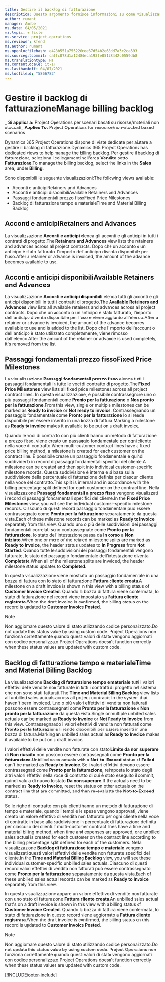```yaml
---
title: Gestire il backlog di fatturazione
description: Questo argomento fornisce informazioni su come visualizzare e lavorare con il backlog di fatturazione in Project Operations.
author: rumant
manager: Annbe
ms.date: 04/05/2021
ms.topic: article
ms.service: project-operations
ms.reviewer: kfend
ms.author: rumant
ms.openlocfilehash: e428b551a755220cee67d54b2e63dd7a3c2ca393
ms.sourcegitcommit: ca0fc078d1a12484eca193fe051b8442c0559db8
ms.translationtype: HT
ms.contentlocale: it-IT
ms.lasthandoff: 04/07/2021
ms.locfileid: "5866782"
---
```

# <a name="manage-billing-backlog"></a><span data-ttu-id="db57e-103">Gestire il backlog di fatturazione</span><span class="sxs-lookup"><span data-stu-id="db57e-103">Manage billing backlog</span></span>

<span data-ttu-id="db57e-104">_ **Si applica a:** Project Operations per scenari basati su risorse/materiali non stoccati</span><span class="sxs-lookup"><span data-stu-id="db57e-104">_ **Applies To:** Project Operations for resource/non-stocked based scenarios</span></span>

<span data-ttu-id="db57e-105">Dynamics 365 Project Operations dispone di viste dedicate per aiutare a gestire il backlog di fatturazione.</span><span class="sxs-lookup"><span data-stu-id="db57e-105">Dynamics 365 Project Operations has dedicated views to help manage the billing backlog.</span></span> <span data-ttu-id="db57e-106">Per gestire il backlog di fatturazione, seleziona i collegamenti nell'area **Vendite** sotto **Fatturazione**.</span><span class="sxs-lookup"><span data-stu-id="db57e-106">To manage the billing backlog, select the links in the **Sales** area, under **Billing**.</span></span> 

<span data-ttu-id="db57e-107">Sono disponibili le seguente visualizzazioni:</span><span class="sxs-lookup"><span data-stu-id="db57e-107">The following views available:</span></span>

- <span data-ttu-id="db57e-108">Acconti e anticipi</span><span class="sxs-lookup"><span data-stu-id="db57e-108">Retainers and Advances</span></span>
- <span data-ttu-id="db57e-109">Acconti e anticipi disponibili</span><span class="sxs-lookup"><span data-stu-id="db57e-109">Available Retainers and Advances</span></span>
- <span data-ttu-id="db57e-110">Passaggi fondamentali prezzo fisso</span><span class="sxs-lookup"><span data-stu-id="db57e-110">Fixed Price Milestones</span></span>
- <span data-ttu-id="db57e-111">Backlog di fatturazione tempo e materiale</span><span class="sxs-lookup"><span data-stu-id="db57e-111">Time and Material Billing Backlog</span></span>

## <a name="retainers-and-advances"></a><span data-ttu-id="db57e-112">Acconti e anticipi</span><span class="sxs-lookup"><span data-stu-id="db57e-112">Retainers and Advances</span></span>

<span data-ttu-id="db57e-113">La visualizzazione **Acconti e anticipi** elenca gli acconti e gli anticipi in tutti i contratti di progetto.</span><span class="sxs-lookup"><span data-stu-id="db57e-113">The **Retainers and Advances** view lists the retainers and advances across all project contracts.</span></span> <span data-ttu-id="db57e-114">Dopo che un acconto o un anticipo è stato fatturato, l'importo dell'anticipo diventa disponibile per l'uso.</span><span class="sxs-lookup"><span data-stu-id="db57e-114">After a retainer or advance is invoiced, the amount of the advance becomes available to use.</span></span>

## <a name="available-retainers-and-advances"></a><span data-ttu-id="db57e-115">Acconti e anticipi disponibili</span><span class="sxs-lookup"><span data-stu-id="db57e-115">Available Retainers and Advances</span></span>

<span data-ttu-id="db57e-116">La visualizzazione **Acconti e anticipi disponibili** elenca tutti gli acconti e gli anticipi disponibili in tutti i contratti di progetto.</span><span class="sxs-lookup"><span data-stu-id="db57e-116">The **Available Retainers and Advances** view lists all available retainers and advances across all project contracts.</span></span> <span data-ttu-id="db57e-117">Dopo che un acconto o un anticipo è stato fatturato, l'importo dell'anticipo diventa disponibile per l'uso e viene aggiunto all'elenco.</span><span class="sxs-lookup"><span data-stu-id="db57e-117">After a retainer or advance is invoiced, the amount of the advance becomes available to use and is added to the list.</span></span> <span data-ttu-id="db57e-118">Dopo che l'importo dell'account o dell'anticipo è stato utilizzato completamente, viene rimosso dall'elenco.</span><span class="sxs-lookup"><span data-stu-id="db57e-118">After the amount of the retainer or advance is used completely, it's removed from the list.</span></span>

## <a name="fixed-price-milestones"></a><span data-ttu-id="db57e-119">Passaggi fondamentali prezzo fisso</span><span class="sxs-lookup"><span data-stu-id="db57e-119">Fixed Price Milestones</span></span>

<span data-ttu-id="db57e-120">La visualizzazione **Passaggi fondamentali prezzo fisso** elenca tutti i passaggi fondamentali in tutte le voci di contratto di progetto.</span><span class="sxs-lookup"><span data-stu-id="db57e-120">The **Fixed Price Milestones** view lists all fixed price milestones across all project contract lines.</span></span> <span data-ttu-id="db57e-121">In questa visualizzazione, è possibile contrassegnare uno o più passaggi fondamentali come **Pronto per la fatturazione** o **Non pronto per la fatturazione**.</span><span class="sxs-lookup"><span data-stu-id="db57e-121">From this view, single or multiple milestones can be marked as **Ready to invoice** or **Not ready to invoice**.</span></span> <span data-ttu-id="db57e-122">Contrassegnando un passaggio fondamentale come **Pronto per la fatturazione** lo si rende disponibile per essere inserito in una bozza di fattura.</span><span class="sxs-lookup"><span data-stu-id="db57e-122">Marking a milestone as **Ready to invoice** makes it available to be put on a draft invoice.</span></span>

<span data-ttu-id="db57e-123">Quando le voci di contratto con più clienti hanno un metodo di fatturazione a prezzo fisso, viene creato un passaggio fondamentale per ogni cliente nella voce di contratto.</span><span class="sxs-lookup"><span data-stu-id="db57e-123">When multi-customer contract lines have a fixed price billing method, a milestone is created for each customer on the contract line.</span></span> <span data-ttu-id="db57e-124">È possibile creare un passaggio fondamentale e quindi suddividerlo in record di passaggi fondamentali specifici del cliente.</span><span class="sxs-lookup"><span data-stu-id="db57e-124">A milestone can be created and then split into individual customer-specific milestone records.</span></span> <span data-ttu-id="db57e-125">Questa suddivisione è interna e si basa sulla suddivisione della percentuale di fatturazione definita per ciascun cliente nella voce del contratto.</span><span class="sxs-lookup"><span data-stu-id="db57e-125">This split is internal and in accordance with the billing percentage split defined for each customer on the contract line.</span></span> <span data-ttu-id="db57e-126">Nella visualizzazione **Passaggi fondamentali a prezzo fisso** vengono visualizzati i record di passaggi fondamentali specifici del cliente.</span><span class="sxs-lookup"><span data-stu-id="db57e-126">In the **Fixed Price Milestones** view, you will see the individual customer-specific milestone records.</span></span> <span data-ttu-id="db57e-127">Ciascuno di questi record passaggio fondamentale può essere contrassegnato come **Pronto per la fatturazione** separatamente da questa vista.</span><span class="sxs-lookup"><span data-stu-id="db57e-127">Each of these milestone records can be marked as **Ready to Invoice** separately from this view.</span></span> <span data-ttu-id="db57e-128">Quando una o più delle suddivisioni dei passaggi fondamentali correlati sono contrassegnate come **Pronto per la fatturazione**, lo stato dell'intestazione passa da **In corso** a **Non iniziato**.</span><span class="sxs-lookup"><span data-stu-id="db57e-128">When one or more of the related milestone splits are marked as **Ready to Invoice**, the header status updates to **In Progress** from **Not Started**.</span></span> <span data-ttu-id="db57e-129">Quando tutte le suddivisioni dei passaggi fondamentali vengono fatturate, lo stato del passaggio fondamentale dell'intestazione diventa **Completato**.</span><span class="sxs-lookup"><span data-stu-id="db57e-129">When all of the milestone splits are invoiced, the header milestone status updates to **Completed**.</span></span>

<span data-ttu-id="db57e-130">In questa visualizzazione viene mostrato un passaggio fondamentale in una bozza di fattura con lo stato di fatturazione **Fattura cliente creata**.</span><span class="sxs-lookup"><span data-stu-id="db57e-130">A milestone on a draft invoice is shown in this view with a billing status of **Customer Invoice Created**.</span></span> <span data-ttu-id="db57e-131">Quando la bozza di fattura viene confermata, lo stato di fatturazione nel record viene impostato su **Fattura cliente registrata**.</span><span class="sxs-lookup"><span data-stu-id="db57e-131">When the draft invoice is confirmed, the billing status on the record is updated to **Customer Invoice Posted**.</span></span> 

> [!NOTE] 
> <span data-ttu-id="db57e-132">Non aggiornare questo valore di stato utilizzando codice personalizzato.</span><span class="sxs-lookup"><span data-stu-id="db57e-132">Do not update this status value by using custom code.</span></span> <span data-ttu-id="db57e-133">Project Operations non funziona correttamente quando questi valori di stato vengono aggiornati con codice personalizzato.</span><span class="sxs-lookup"><span data-stu-id="db57e-133">Project Operations doesn't function correctly when these status values are updated with custom code.</span></span>

## <a name="time-and-material-billing-backlog"></a><span data-ttu-id="db57e-134">Backlog di fatturazione tempo e materiale</span><span class="sxs-lookup"><span data-stu-id="db57e-134">Time and Material Billing Backlog</span></span>

<span data-ttu-id="db57e-135">La visualizzazione **Backlog di fatturazione tempo e materiale** tutti i valori effettivi delle vendite non fatturate in tutti i contratti di progetto nel sistema che non sono stati fatturati.</span><span class="sxs-lookup"><span data-stu-id="db57e-135">The **Time and Material Billing Backlog** view lists all unbilled sales actuals across all project contracts in the system that haven't been invoiced.</span></span> <span data-ttu-id="db57e-136">Uno o più valori effettivi di vendita non fatturati possono essere contrassegnati come **Pronto per la fatturazione** o **Non pronto per la fatturazione** da questa vista.</span><span class="sxs-lookup"><span data-stu-id="db57e-136">Single or multiple unbilled sales actuals can be marked as **Ready to Invoice** or **Not Ready to Invoice** from this view.</span></span> <span data-ttu-id="db57e-137">Contrassegnando i valori effettivi di vendita non fatturati come **Pronto per la fatturazione** li rende disponibili per essere inseriti in una bozza di fattura.</span><span class="sxs-lookup"><span data-stu-id="db57e-137">Marking an unbilled sales actual as **Ready to Invoice** makes it available to be put on a draft invoice.</span></span>

<span data-ttu-id="db57e-138">I valori effettivi delle vendite non fatturate con stato **Limite da non superare** di **Non riuscito** non possono essere contrassegnati come **Pronto per la fatturazione**.</span><span class="sxs-lookup"><span data-stu-id="db57e-138">Unbilled sales actuals with a **Not-to-Exceed** status of **Failed** can't be marked as **Ready to Invoice**.</span></span> <span data-ttu-id="db57e-139">Se i valori effettivi devono essere contrassegnati come **Pronto per la fatturazione**, reimposta lo stato degli altri valori effettivi nella voce di contratto di cui è stato eseguito il commit, quindi valuta di nuovo lo stato **Da non superare**.</span><span class="sxs-lookup"><span data-stu-id="db57e-139">If the actuals need to be marked as **Ready to Invoice**, reset the status on other actuals on the contract line that are committed, and then re-evaluate the **Not-to-Exceed** status.</span></span>

<span data-ttu-id="db57e-140">Se le righe di contratto con più clienti hanno un metodo di fatturazione di tempo e materiale, quando i tempi e le spese vengono approvati, viene creato un valore effettivo di vendita non fatturato per ogni cliente nella voce di contratto in base alla suddivisione in percentuale di fatturazione definita per ciascuno dei clienti.</span><span class="sxs-lookup"><span data-stu-id="db57e-140">If multi-customer contract lines have a time and material billing method, when time and expenses are approved, one unbilled sales actual is created for each customer on the contract line according to the billing percentage split defined for each of the customers.</span></span> <span data-ttu-id="db57e-141">Nella visualizzazione **Backlog di fatturazione tempo e materiale** vengono visualizzati questi valori effettivi delle vendite non fatturate specifici del cliente.</span><span class="sxs-lookup"><span data-stu-id="db57e-141">In the **Time and Material Billing Backlog** view, you will see these individual customer-specific unbilled sales actuals.</span></span> <span data-ttu-id="db57e-142">Ciascuno di questi record valori effettivi di vendita non fatturati può essere contrassegnato come **Pronto per la fatturazione** separatamente da questa vista.</span><span class="sxs-lookup"><span data-stu-id="db57e-142">Each of these unbilled sales actual records can be marked as **Ready to Invoice** separately from this view.</span></span>

<span data-ttu-id="db57e-143">In questa visualizzazione appare un valore effettivo di vendite non fatturate con uno stato di fatturazione **Fattura cliente creata**.</span><span class="sxs-lookup"><span data-stu-id="db57e-143">An unbilled sales actual that's on a draft invoice is shown in this view with a billing status of **Customer Invoice Created**.</span></span> <span data-ttu-id="db57e-144">Quando la bozza di fattura viene confermata, lo stato di fatturazione in questo record viene aggiornato a **Fattura cliente registrata**.</span><span class="sxs-lookup"><span data-stu-id="db57e-144">When the draft invoice is confirmed, the billing status on this record is updated to **Customer Invoice Posted**.</span></span> 

> [!NOTE] 
> <span data-ttu-id="db57e-145">Non aggiornare questo valore di stato utilizzando codice personalizzato.</span><span class="sxs-lookup"><span data-stu-id="db57e-145">Do not update this status value by using custom code.</span></span> <span data-ttu-id="db57e-146">Project Operations non funziona correttamente quando questi valori di stato vengono aggiornati con codice personalizzato.</span><span class="sxs-lookup"><span data-stu-id="db57e-146">Project Operations doesn't function correctly when these status values are updated with custom code.</span></span>


[!INCLUDE[footer-include](../includes/footer-banner.md)]
